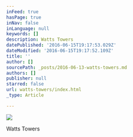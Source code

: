 ```yaml
---
inFeed: true
hasPage: true
inNav: false
inLanguage: null
keywords: []
description: Watts Towers
datePublished: '2016-06-15T19:17:53.029Z'
dateModified: '2016-06-15T19:17:52.109Z'
title: ''
author: []
sourcePath: _posts/2016-06-13-watts-towers.md
authors: []
publisher: null
starred: false
url: watts-towers/index.html
_type: Article

---
```

![](https://the-grid-user-content.s3-us-west-2.amazonaws.com/99450dca-1717-4982-bd91-81819e1c53ab.jpg)

Watts Towers